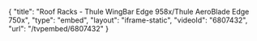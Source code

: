 {
    "title": "Roof Racks - Thule WingBar Edge 958x\/Thule AeroBlade Edge 750x",
    "type": "embed",
    "layout": "iframe-static",
    "videoId": "6807432",
    "url": "\/tvpembed\/6807432"
}